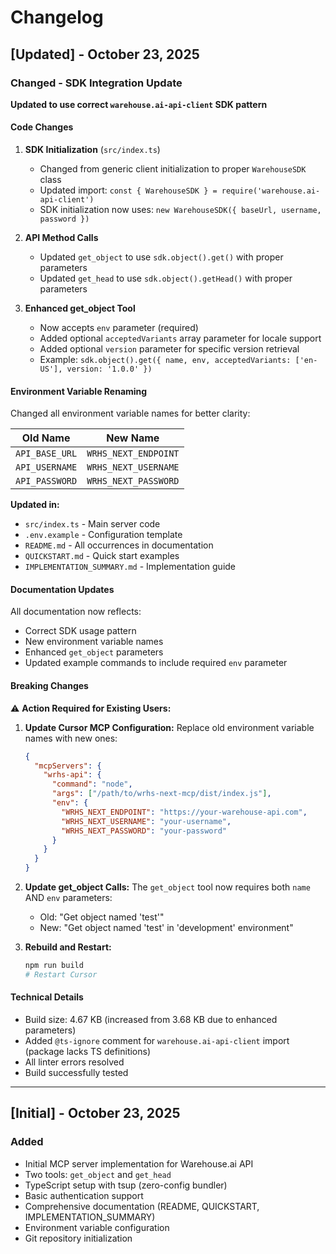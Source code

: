 # Changelog

## [Updated] - October 23, 2025

### Changed - SDK Integration Update

**Updated to use correct `warehouse.ai-api-client` SDK pattern**

#### Code Changes

1. **SDK Initialization** (`src/index.ts`)
   - Changed from generic client initialization to proper `WarehouseSDK` class
   - Updated import: `const { WarehouseSDK } = require('warehouse.ai-api-client')`
   - SDK initialization now uses: `new WarehouseSDK({ baseUrl, username, password })`

2. **API Method Calls**
   - Updated `get_object` to use `sdk.object().get()` with proper parameters
   - Updated `get_head` to use `sdk.object().getHead()` with proper parameters

3. **Enhanced get_object Tool**
   - Now accepts `env` parameter (required)
   - Added optional `acceptedVariants` array parameter for locale support
   - Added optional `version` parameter for specific version retrieval
   - Example: `sdk.object().get({ name, env, acceptedVariants: ['en-US'], version: '1.0.0' })`

#### Environment Variable Renaming

Changed all environment variable names for better clarity:

| Old Name | New Name |
|----------|----------|
| `API_BASE_URL` | `WRHS_NEXT_ENDPOINT` |
| `API_USERNAME` | `WRHS_NEXT_USERNAME` |
| `API_PASSWORD` | `WRHS_NEXT_PASSWORD` |

**Updated in:**
- `src/index.ts` - Main server code
- `.env.example` - Configuration template
- `README.md` - All occurrences in documentation
- `QUICKSTART.md` - Quick start examples
- `IMPLEMENTATION_SUMMARY.md` - Implementation guide

#### Documentation Updates

All documentation now reflects:
- Correct SDK usage pattern
- New environment variable names
- Enhanced `get_object` parameters
- Updated example commands to include required `env` parameter

#### Breaking Changes

⚠️ **Action Required for Existing Users:**

1. **Update Cursor MCP Configuration:**
   Replace old environment variable names with new ones:
   ```json
   {
     "mcpServers": {
       "wrhs-api": {
         "command": "node",
         "args": ["/path/to/wrhs-next-mcp/dist/index.js"],
         "env": {
           "WRHS_NEXT_ENDPOINT": "https://your-warehouse-api.com",
           "WRHS_NEXT_USERNAME": "your-username",
           "WRHS_NEXT_PASSWORD": "your-password"
         }
       }
     }
   }
   ```

2. **Update get_object Calls:**
   The `get_object` tool now requires both `name` AND `env` parameters:
   - Old: "Get object named 'test'"
   - New: "Get object named 'test' in 'development' environment"

3. **Rebuild and Restart:**
   ```bash
   npm run build
   # Restart Cursor
   ```

#### Technical Details

- Build size: 4.67 KB (increased from 3.68 KB due to enhanced parameters)
- Added `@ts-ignore` comment for `warehouse.ai-api-client` import (package lacks TS definitions)
- All linter errors resolved
- Build successfully tested

---

## [Initial] - October 23, 2025

### Added

- Initial MCP server implementation for Warehouse.ai API
- Two tools: `get_object` and `get_head`
- TypeScript setup with tsup (zero-config bundler)
- Basic authentication support
- Comprehensive documentation (README, QUICKSTART, IMPLEMENTATION_SUMMARY)
- Environment variable configuration
- Git repository initialization

